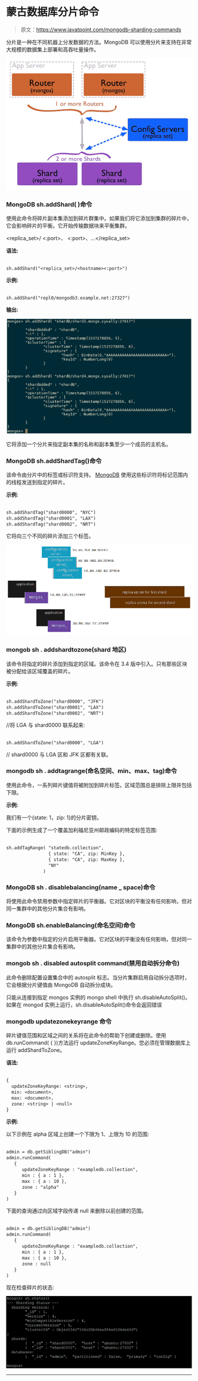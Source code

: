 # 蒙古数据库分片命令

> 原文：<https://www.javatpoint.com/mongodb-sharding-commands>

分片是一种在不同机器上分发数据的方法。MongoDB 可以使用分片来支持在非常大规模的数据集上部署和高吞吐量操作。

![MongoDB Sharding Commands](img/0914c4fb88eff509de852c5c50232b6d.png)

### MongoDB sh.addShard( <url>)命令</url>

使用此命令将碎片副本集添加到碎片群集中。如果我们将它添加到集群的碎片中，它会影响碎片的平衡。它开始传输数据块来平衡集群。

<replica_set>/ <hostname><:port>、 <hostname><:port>、...</hostname></hostname></replica_set>

**语法:**

```

sh.addShard("<replica_set>/<hostname><:port>")

```

**示例:**

```

sh.addShard("repl0/mongodb3.example.net:27327")

```

**输出:**

![MongoDB Sharding Commands](img/545ab9a13a0cc6a7553276b8d00f4f97.png)

它将添加一个分片来指定副本集的名称和副本集至少一个成员的主机名。

### MongoDB sh.addShardTag()命令

该命令由分片中的标签或标识符支持。 [MongoDB](https://www.javatpoint.com/mongodb-tutorial) 使用这些标识符将标记范围内的线程发送到指定的碎片。

**示例:**

```

sh.addShardTag("shard0000", "NYC")
sh.addShardTag("shard0001", "LAX")
sh.addShardTag("shard0002", "NRT")

```

它将向三个不同的碎片添加三个标签。

![MongoDB Sharding Commands](img/cc62756c17b242ee8a6e216d06576c2e.png)

### mongob sh . addshardtozone(shard 地区)

该命令将指定的碎片添加到指定的区域。该命令在 3.4 版中引入。只有那些区块被分配给该区域覆盖的碎片。

**示例:**

```

sh.addShardToZone("shard0000", "JFK")
sh.addShardToZone("shard0001", "LAX")
sh.addShardToZone("shard0002", "NRT")

```

//将 LGA 与 shard0000 联系起来:

```

sh.addShardToZone("shard0000", "LGA")

```

// shard0000 与 LGA 区和 JFK 区都有关联。

### mongodb sh . addtagrange(命名空间、min、max、tag)命令

使用此命令，一系列碎片键值将被附加到碎片标签。区域范围总是排除上限并包括下限。

**示例:**

我们有一个{state: 1，zip: 1}的分片密钥，

下面的示例生成了一个覆盖加利福尼亚州邮政编码的特定标签范围:

```

sh.addTagRange( "statedb.collection",
                { state: "CA", zip: MinKey },
                { state: "CA", zip: MaxKey },
                "NY"
              )

```

### MongoDB sh . disablebalancing(name _ space)命令

将使用此命令禁用参数中指定碎片的平衡器。它对区块的平衡没有任何影响，但对同一集群中的其他分片集合有影响。

### MongoDB sh.enableBalancing(命名空间)命令

该命令为参数中指定的分片启用平衡器。它对区块的平衡没有任何影响，但对同一集群中的其他分片集合有影响。

### mongob sh . disabled autosplit command(禁用自动拆分命令)

此命令删除配置设置集合中的 autosplit 标志。当分片集群启用自动拆分选项时，它会根据分片键值由 MongoDB 自动拆分成块。

只能从连接到指定 mongos 实例的 mongo shell 中执行 sh.disableAutoSplit()。如果在 mongod 实例上运行，sh.disableAutoSplit()命令会返回错误

### mongodb updatezonekeyrange 命令

碎片键值范围和区域之间的关系将在此命令的帮助下创建或删除。使用 db.runCommand( { <command></command>})方法运行 updateZoneKeyRange。您必须在管理数据库上运行 addShardToZone。

**语法:**

```

{
  updateZoneKeyRange: <string>,
  min: <document>,
  max: <document>,
  zone: <string> | <null>
}

```

**示例:**

以下示例在 alpha 区域上创建一个下限为 1、上限为 10 的范围:

```

admin = db.getSiblingDB("admin")
admin.runCommand(
   {
      updateZoneKeyRange : "exampledb.collection",
      min : { a : 1 },
      max : { a : 10 },
      zone : "alpha"
   }
)

```

下面的查询通过向区域字段传递 null 来删除以前创建的范围。

```

admin = db.getSiblingDB("admin")
admin.runCommand(
   {
      updateZoneKeyRange : "exampledb.collection",
      min : { a : 1 },
      max : { a : 10 },
      zone : null
   }
)

```

现在检查碎片的状态:

![MongoDB Sharding Commands](img/2405cffa84ae39eec67e2b108e4fa095.png)

* * *